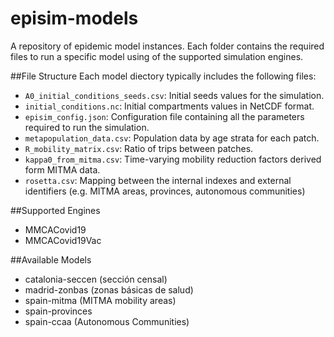 # episim-models
A repository of epidemic model instances.
Each folder contains the required files to run a specific model using of the supported simulation engines.

##File Structure
Each model diectory typically includes the following files:

 - `A0_initial_conditions_seeds.csv`: Initial seeds values for the simulation.
 - `initial_conditions.nc`: Initial compartments values in NetCDF format.
 - `episim_config.json`: Configuration file containing all the parameters required to run the simulation.
 - `metapopulation_data.csv`: Population data by age strata for each patch.
 - `R_mobility_matrix.csv`: Ratio of trips between patches.
 - `kappa0_from_mitma.csv`: Time-varying mobility reduction factors derived form MITMA data.
 - `rosetta.csv`: Mapping between the internal indexes and external identifiers (e.g. MITMA areas, provinces, autonomous communities)
 

##Supported Engines
- MMCACovid19
- MMCACovid19Vac

##Available Models
- catalonia-seccen (sección censal)
- madrid-zonbas (zonas básicas de salud)
- spain-mitma (MITMA mobility areas)
- spain-provinces
- spain-ccaa (Autonomous Communities)
